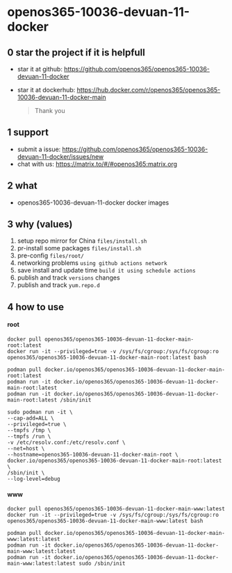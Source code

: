 # openos365-10036-devuan-11-docker

## 0 star the project if it is helpfull

* star it at github: https://github.com/openos365/openos365-10036-devuan-11-docker
* star it at dockerhub: https://hub.docker.com/r/openos365/openos365-10036-devuan-11-docker-main

  > Thank you

## 1 support

* submit a issue: https://github.com/openos365/openos365-10036-devuan-11-docker/issues/new
* chat with us: https://matrix.to/#/#openos365:matrix.org

## 2 what

* openos365-10036-devuan-11-docker docker images
  
## 3 why (values)

1. setup repo mirror for China `files/install.sh`
1. pr-install some packages `files/install.sh`
1. pre-config `files/root/`
1. networking problems `using github actions network`
1. save install and update time `build it using schedule actions`
1. publish and track `versions` changes
1. publish and track `yum.repo.d`

## 4 how to use

#### root
```
docker pull openos365/openos365-10036-devuan-11-docker-main-root:latest
docker run -it --privileged=true -v /sys/fs/cgroup:/sys/fs/cgroup:ro openos365/openos365-10036-devuan-11-docker-main-root:latest bash

podman pull docker.io/openos365/openos365-10036-devuan-11-docker-main-root:latest
podman run -it docker.io/openos365/openos365-10036-devuan-11-docker-main-root:latest
podman run -it docker.io/openos365/openos365-10036-devuan-11-docker-main-root:latest /sbin/init

sudo podman run -it \
--cap-add=ALL \
--privileged=true \
--tmpfs /tmp \
--tmpfs /run \
-v /etc/resolv.conf:/etc/resolv.conf \
--net=host \
--hostname=openos365-10036-devuan-11-docker-main-root \
docker.io/openos365/openos365-10036-devuan-11-docker-main-root:latest \
/sbin/init \
--log-level=debug

```
#### www

```
docker pull openos365/openos365-10036-devuan-11-docker-main-www:latest
docker run -it --privileged=true -v /sys/fs/cgroup:/sys/fs/cgroup:ro openos365/openos365-10036-devuan-11-docker-main-www:latest bash

podman pull docker.io/openos365/openos365-10036-devuan-11-docker-main-www:latest:latest
podman run -it docker.io/openos365/openos365-10036-devuan-11-docker-main-www:latest:latest
podman run -it docker.io/openos365/openos365-10036-devuan-11-docker-main-www:latest:latest sudo /sbin/init
```
